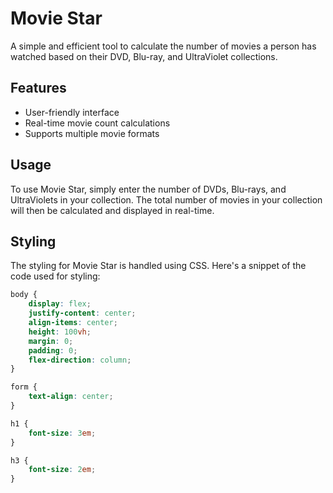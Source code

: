 # Movie Star

A simple and efficient tool to calculate the number of movies a person has watched based on their DVD, Blu-ray, and UltraViolet collections.

## Features

- User-friendly interface
- Real-time movie count calculations
- Supports multiple movie formats

## Usage

To use Movie Star, simply enter the number of DVDs, Blu-rays, and UltraViolets in your collection. The total number of movies in your collection will then be calculated and displayed in real-time.

## Styling

The styling for Movie Star is handled using CSS. Here's a snippet of the code used for styling:

```css
body {
    display: flex;
    justify-content: center;
    align-items: center;
    height: 100vh;
    margin: 0;
    padding: 0;
    flex-direction: column;
}

form {
    text-align: center;
}

h1 {
    font-size: 3em;
}

h3 {
    font-size: 2em;
}
